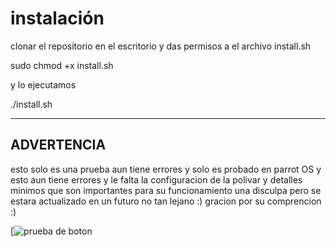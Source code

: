 
# instalación

clonar el repositorio en el escritorio y das permisos a el archivo install.sh 

sudo chmod +x install.sh

y lo ejecutamos 

./install.sh
___
## ADVERTENCIA

esto solo es una prueba aun tiene errores y solo es probado en parrot OS y esto aun tiene errores y le falta la configuracion de la polivar y detalles minimos que son importantes para su funcionamiento una disculpa pero se estara actualizado en un futuro no tan lejano :) gracion por su comprencion :) 

[![prueba de boton](https://www.google.com/search?client=firefox-b-d&q=ghost)
